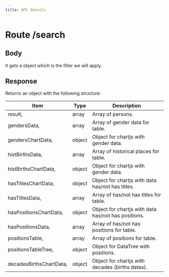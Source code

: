 ```yaml
---
title: API details
---
```


# Route /search

## Body

It gets a object which is the filter we will apply.

## Response

Returns an object with the following structure:

| Item                    | Type   | Description                                         |
| ----------------------- | ------ | --------------------------------------------------- |
| result,                 | array  | Array of persons.                                   |
| gendersData,            | array  | Array of gender data for table.                     |
| gendersChartData,       | object | Object for chartjs with gender data.                |
| histBirthsData,         | array  | Array of historical places for table.               |
| histBirthsChartData,    | object | Object for chartjs with gender data.                |
| hasTitlesChartData,     | object | Object for chartjs with data has/not has titles.    |
| hasTitlesData,          | array  | Array of has/not has titles for table.              |
| hasPositionsChartData,  | object | Object for chartjs with data has/not has positions. |
| hasPositionsData,       | array  | Array of has/not has positions for table.           |
| positionsTable,         | array  | Array of positions for table.                       |
| positionsTableTree,     | object | Object for DataTree with positions.                 |
| decadesBirthsChartData, | object | Object for chartjs with decades (births dates).     |

